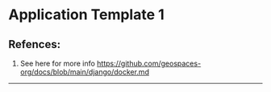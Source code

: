 # Application Template 1

## Refences:
1. See here for more info
    https://github.com/geospaces-org/docs/blob/main/django/docker.md


---